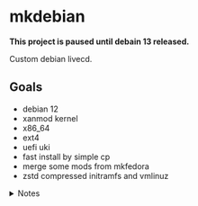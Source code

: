 # mkdebian

**This project is paused until debain 13 released.**

Custom debian livecd.

## Goals

- debian 12
- xanmod kernel
- x86_64
- ext4
- uefi uki
- fast install by simple cp
- merge some mods from mkfedora
- zstd compressed initramfs and vmlinuz

<details>
<summary>Notes</summary>

- https://github.com/microsoft/vscode/blob/1.94.0/src/vs/workbench/contrib/terminal/common/terminalColorRegistry.ts#L102
- https://old.reddit.com/r/Fedora/comments/6gnwr5/reducing_idle_bandwidth_consumption_in_fedora/
- https://utcc.utoronto.ca/~cks/space/blog/linux/FedoraDnfMakecacheOff
- https://bugzilla.redhat.com/show_bug.cgi?id=1187111
- https://github.com/Ultramarine-Linux
- https://stackoverflow.com/questions/31831268/genisoimage-and-uefi/75688552#75688552
- https://wiki.debian.org/RepackBootableISO
- https://unix.stackexchange.com/questions/503211/how-can-an-image-file-be-created-for-a-directory
- https://unix.stackexchange.com/questions/599536/how-to-generate-small-image-of-big-ext4-partition
- https://fedoraproject.org/wiki/Changes/OptimizeSquashFS
- https://fedoraproject.org/wiki/Changes/OptimizeSquashFSOnDVDByRemovingEXT4FilesystemImageLayer
- https://mirrors.fedoraproject.org/mirrorlist?repo=fedora-37&arch=x86_64
- https://unix.stackexchange.com/a/687852
- https://www.gnu.org/software/xorriso/man_1_xorriso.html
- https://www.server-world.info/en/note?os=Fedora_31&p=kvm&f=7
- https://www.kraxel.org/blog/2019/09/display-devices-in-qemu/
- https://wiki.qemu.org/Documentation/Networking
- https://github.com/rpm-software-management/dnf5/pull/630
- https://fedoraproject.org/wiki/Changes/ReplaceDnfWithDnf5
- https://bugzilla.redhat.com/show_bug.cgi?id=2214520
- https://yeasy.gitbook.io/docker_practice/install/mirror

<!--

# qemu{-nographic},kernel{console=ttyS0}

dbus-send --system --print-reply --dest=org.freedesktop.Accounts /org/freedesktop/Accounts org.freedesktop.Accounts.CreateUser string:liveuser string:liveuser int32:1

apt install -y gnome-core
apt remove -y --purge firefox-esr baobab eog evince yelp orca totem rygel gnome-initial-setup gnome-remote-desktop low-memory-monitor gnome-sushi gnome-calculator gnome-characters gnome-contacts gnome-font-viewer gnome-logs gnome-maps gnome-software gnome-weather
apt autoremove -y

-o $dist_dir/firmware.tar.gz -L http://mirrors.ustc.edu.cn/debian-cdimage/firmware/trixie/20241021/firmware.tar.gz \
curl -L http://mirrors.ustc.edu.cn/debian-cdimage/weekly-live-builds/amd64/iso-hybrid/debian-live-testing-amd64-standard.iso.packages | grep -o "[^[:space:]]*firmware[^[:space:]]*"
truncate -s 8G disk.raw
printf "d\n\nd\n\ne\n\nw\n" | fdisk disk.raw
resize2fs -f $rootfs_dev

cd mkfedora ; chmod +x mkfedora ; script -c './mkfedora' /dev/null

```sh

ln -s `realpath ./powerctl` ~/misc/apps/powerctl
```


## Links

```
https://fedoraproject.org/wiki/How_to_create_a_Fedora_install_ISO_for_testing
https://koji.fedoraproject.org/koji/
https://docs.fedoraproject.org/en-US/quick-docs/creating-and-using-a-live-installation-image/#proc_creating-and-using-live-cd
https://cloud-atlas.readthedocs.io/zh_CN/latest/docker/init/docker_systemd.html#id2
https://github.com/robertdebock/docker-fedora-systemd
https://serverfault.com/questions/607769/running-systemd-inside-a-docker-container-arch-linux
https://medium.com/swlh/docker-and-systemd-381dfd7e4628
https://github.com/kheshav/dockerSystemctl/blob/master/runDocker.sh
https://hub.docker.com/r/jrei/systemd-ubuntu
https://fedoraproject.org/wiki/Livemedia-creator-_How_to_create_and_use_a_Live_CD
https://weldr.io/lorax/livemedia-creator.html
https://ask.fedoraproject.org/t/help-creating-fedora-live-cd-with-a-standard-kickstart-file/11258/13
https://fedoraproject.org/wiki/Remix
https://pykickstart.readthedocs.io/en/latest/kickstart-docs.html
https://pagure.io/fedora-kickstarts/c/879a7d74092f9d324d9488f981cab625f557d6b4?branch=main
https://ask.fedoraproject.org/t/difference-between-gnome-desktop-and-workstation-product-enviroment/1269
https://koji.fedoraproject.org/koji/taskinfo?taskID=61781551
https://github.com/minimization/content-resolver-input
https://mirrors.ustc.edu.cn/help/fedora.html
https://mirrors.tuna.tsinghua.edu.cn/help/fedora/
https://docs.docker.com/engine/reference/builder/
https://github.com/codespaces
https://koji.fedoraproject.org/koji/tasks?start=100&state=all&view=flat&method=createImage&order=-id
https://blog.sigma-star.at/post/2022/07/squashfs-erofs/
https://weldr.io/lorax/livemedia-creator.html#using-a-proxy-with-repos
https://weldr.io/lorax/image-minimizer.html
https://fedoraproject.org/wiki/Changes/OptimizeSquashFS
https://pykickstart.readthedocs.io/en/latest/kickstart-docs.html#url
https://unix.stackexchange.com/questions/103926/kickstart-copy-file-to-new-system
https://access.redhat.com/discussions/6978850
```
-->

```json
{
  "registry-mirrors": [
    "https://hub-mirror.c.163.com",
    "https://mirror.baidubce.com",
    "https://docker.nju.edu.cn",
    "https://docker.mirrors.sjtug.sjtu.edu.cn"
  ]
}
```

```json
{
  "registry-mirrors": [],
  "max-concurrent-downloads": 8,
  "data-root": "/tmp/docker"
}
```

```sh
rm -rf /etc/docker/daemon.json ; vi /etc/docker/daemon.json
for entry in $(echo "firefox libreoffice-* ..."); do
  echo $entry
  sudo dnf remove $entry
done
-gnome-browser-connector
-mozjs78
# -processors 1 -no-recovery -b 1M -Xdict-size 1M -Xbcj x86
# qemu-device-display-virtio-gpu-gl
mount -o remount,size=80%,noatime /run
curl -o root.tar.xz -L https://mirror.23m.com/fedora/linux/development/39/Container/x86_64/images/Fedora-Container-Base-39-20230920.n.0.x86_64.tar.xz
mkdir root
tar -Oxf root.tar.xz '*/layer.tar' | tar -xC root
chroot root /bin/bash

/usr/bin/qemu-system-x86_64 -name guest=fedora,debug-threads=on -S -object {"qom-type":"secret","id":"masterKey0","format":"raw","file":"/var/lib/libvirt/qemu/domain-4-fedora/master-key.aes"} -machine pc-q35-7.2,usb=off,vmport=off,dump-guest-core=off,memory-backend=pc.ram -accel kvm -cpu host,migratable=on -m 3048 -object {"qom-type":"memory-backend-ram","id":"pc.ram","size":3196059648} -overcommit mem-lock=off -smp 4,sockets=4,cores=1,threads=1 -uuid c03f3be3-afbc-4431-a7b1-007ba2df8f9f -no-user-config -nodefaults -chardev socket,id=charmonitor,fd=30,server=on,wait=off -mon chardev=charmonitor,id=monitor,mode=control -rtc base=utc,driftfix=slew -global kvm-pit.lost_tick_policy=delay -no-hpet -no-shutdown -global ICH9-LPC.disable_s3=1 -global ICH9-LPC.disable_s4=1 -boot strict=on -device {"driver":"pcie-root-port","port":16,"chassis":1,"id":"pci.1","bus":"pcie.0","multifunction":true,"addr":"0x2"} -device {"driver":"pcie-root-port","port":17,"chassis":2,"id":"pci.2","bus":"pcie.0","addr":"0x2.0x1"} -device {"driver":"pcie-root-port","port":18,"chassis":3,"id":"pci.3","bus":"pcie.0","addr":"0x2.0x2"} -device {"driver":"pcie-root-port","port":19,"chassis":4,"id":"pci.4","bus":"pcie.0","addr":"0x2.0x3"} -device {"driver":"pcie-root-port","port":20,"chassis":5,"id":"pci.5","bus":"pcie.0","addr":"0x2.0x4"} -device {"driver":"pcie-root-port","port":21,"chassis":6,"id":"pci.6","bus":"pcie.0","addr":"0x2.0x5"} -device {"driver":"pcie-root-port","port":22,"chassis":7,"id":"pci.7","bus":"pcie.0","addr":"0x2.0x6"} -device {"driver":"pcie-root-port","port":23,"chassis":8,"id":"pci.8","bus":"pcie.0","addr":"0x2.0x7"} -device {"driver":"pcie-root-port","port":24,"chassis":9,"id":"pci.9","bus":"pcie.0","multifunction":true,"addr":"0x3"} -device {"driver":"pcie-root-port","port":25,"chassis":10,"id":"pci.10","bus":"pcie.0","addr":"0x3.0x1"} -device {"driver":"pcie-root-port","port":26,"chassis":11,"id":"pci.11","bus":"pcie.0","addr":"0x3.0x2"} -device {"driver":"pcie-root-port","port":27,"chassis":12,"id":"pci.12","bus":"pcie.0","addr":"0x3.0x3"} -device {"driver":"pcie-root-port","port":28,"chassis":13,"id":"pci.13","bus":"pcie.0","addr":"0x3.0x4"} -device {"driver":"pcie-root-port","port":29,"chassis":14,"id":"pci.14","bus":"pcie.0","addr":"0x3.0x5"} -device {"driver":"qemu-xhci","p2":15,"p3":15,"id":"usb","bus":"pci.2","addr":"0x0"} -device {"driver":"virtio-serial-pci","id":"virtio-serial0","bus":"pci.3","addr":"0x0"} -blockdev {"driver":"file","filename":"/tmp/mkfedora/fedora.qcow2","node-name":"libvirt-2-storage","auto-read-only":true,"discard":"unmap"} -blockdev {"node-name":"libvirt-2-format","read-only":false,"driver":"qcow2","file":"libvirt-2-storage","backing":null} -device {"driver":"virtio-blk-pci","bus":"pci.4","addr":"0x0","drive":"libvirt-2-format","id":"virtio-disk0","bootindex":2} -blockdev {"driver":"file","filename":"/tmp/mkfedora/out.iso","node-name":"libvirt-1-storage","auto-read-only":true,"discard":"unmap"} -blockdev {"node-name":"libvirt-1-format","read-only":true,"driver":"raw","file":"libvirt-1-storage"} -device {"driver":"ide-cd","bus":"ide.0","drive":"libvirt-1-format","id":"sata0-0-0","bootindex":1} -netdev {"type":"tap","fd":"31","vhost":true,"vhostfd":"33","id":"hostnet0"} -device {"driver":"virtio-net-pci","netdev":"hostnet0","id":"net0","mac":"52:54:00:8b:ae:85","bus":"pci.1","addr":"0x0"} -chardev pty,id=charserial0 -device {"driver":"isa-serial","chardev":"charserial0","id":"serial0","index":0} -chardev socket,id=charchannel0,fd=29,server=on,wait=off -device {"driver":"virtserialport","bus":"virtio-serial0.0","nr":1,"chardev":"charchannel0","id":"channel0","name":"org.qemu.guest_agent.0"} -chardev spicevmc,id=charchannel1,name=vdagent -device {"driver":"virtserialport","bus":"virtio-serial0.0","nr":2,"chardev":"charchannel1","id":"channel1","name":"com.redhat.spice.0"} -device {"driver":"usb-tablet","id":"input0","bus":"usb.0","port":"1"} -audiodev {"id":"audio1","driver":"spice"} -spice port=5900,addr=127.0.0.1,disable-ticketing=on,image-compression=off,seamless-migration=on -device {"driver":"virtio-vga","id":"video0","max_outputs":1,"bus":"pcie.0","addr":"0x1"} -device {"driver":"ich9-intel-hda","id":"sound0","bus":"pcie.0","addr":"0x1b"} -device {"driver":"hda-duplex","id":"sound0-codec0","bus":"sound0.0","cad":0,"audiodev":"audio1"} -chardev spicevmc,id=charredir0,name=usbredir -device {"driver":"usb-redir","chardev":"charredir0","id":"redir0","bus":"usb.0","port":"2"} -chardev spicevmc,id=charredir1,name=usbredir -device {"driver":"usb-redir","chardev":"charredir1","id":"redir1","bus":"usb.0","port":"3"} -device {"driver":"virtio-balloon-pci","id":"balloon0","bus":"pci.5","addr":"0x0"} -object {"qom-type":"rng-random","id":"objrng0","filename":"/dev/urandom"} -device {"driver":"virtio-rng-pci","rng":"objrng0","id":"rng0","bus":"pci.6","addr":"0x0"} -sandbox on,obsolete=deny,elevateprivileges=deny,spawn=deny,resourcecontrol=deny -msg timestamp=on
# dnf install xorriso squashfs-tools
# mount -o remount,size=80%,noatime /tmp
# curl 'https://mirrors.fedoraproject.org/metalink?repo=fedora-39&arch=x86_64'
# mirror_root="https://mirror.23m.com/fedora/linux"
# mirror_root="https://mirror.alwyzon.net/fedora/linux"
mirror_root="https://mirrors.ustc.edu.cn/fedora"
curl -o official.iso -L $mirror_root/development/39/Workstation/x86_64/iso/Fedora-Workstation-Live-x86_64-39-1.5.iso
curl -O -L https://dl.fedoraproject.org/pub/fedora/linux/development/40/Workstation/x86_64/iso/Fedora-Workstation-Live-x86_64-40-20240321.n.0.iso
exit

rm -rf qcow2 a.qcow2
qemu-img create -f qcow2 a.qcow2 32G
qemu-system-x86_64 -no-user-config -nodefaults -machine q35,accel=kvm,vmport=off -cpu host -smp 4 -m 3G -display gtk,gl=on -device virtio-vga-gl -device qemu-xhci -device usb-tablet -cdrom /tmp/mkfedora/out.iso
# -drive if=pflash,format=raw,readonly=on,file=/usr/share/edk2/ovmf/OVMF_CODE.fd

dnf remove -y qemu-device-display-virtio-*
dnf install -y qemu-device-display-virtio-gpu qemu-device-display-virtio-gpu-gl qemu-device-display-virtio-vga qemu-device-display-virtio-vga-gl

qemu-img create -f qcow2 a.qcow2 32G
winpe_iso="/run/media/kkocdko/data/pkgs/WinPE/WePE_2.2_10-64.iso"
install_iso="/home/kkocdko/misc/YLX_Windows_11_25967.1000_2N1_x64_2023.10.7_90A96599.iso"
sudo qemu-system-x86_64 -no-user-config -nodefaults -machine q35,accel=kvm,vmport=off -cpu host \
  -smp 4 -m 3G \
  -drive file=$winpe_iso,media=cdrom -drive file=$install_iso,media=cdrom -drive file=a.qcow2,media=disk \
  -display gtk,gl=on -device virtio-vga-gl -device qemu-xhci -device usb-tablet

mkdir -p /tmp/win11
cd /tmp/win11
# rm -rf qcow2 a.qcow2
qemu-img create -f qcow2 a.qcow2 64G
winpe_iso="/run/media/kkocdko/data/pkgs/WinPE/WePE_2.2_10-64.iso"
install_iso="/run/media/kkocdko/data/pkgs/sys-imgs/Win11_23H2_English_x64.iso"

sudo systemctl list-unit-files
```

</details>
